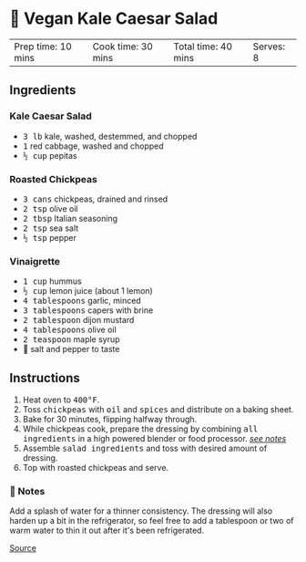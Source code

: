 # 🥗 Vegan Kale Caesar Salad

<table style="width:100%">
  <tr>
    <td>Prep time: 10 mins</td>
    <td>Cook time: 30 mins</td>
    <td>Total time: 40 mins</td>
    <td>Serves: 8</td>
  </tr>
</table>

## Ingredients

### Kale Caesar Salad

* <samp>3 lb</samp> kale, washed, destemmed, and chopped
* <samp>1</samp> red cabbage, washed and chopped
* <samp>½ cup</samp> pepitas

### Roasted Chickpeas

* <samp>3 cans</samp> chickpeas, drained and rinsed
* <samp>2 tsp</samp> olive oil
* <samp>2 tbsp</samp> Italian seasoning
* <samp>2 tsp</samp> sea salt
* <samp>½ tsp</samp> pepper

### Vinaigrette

* <samp>1 cup</samp> hummus
* <samp>½ cup</samp> lemon juice (about 1 lemon)
* <samp>4 tablespoons</samp> garlic, minced
* <samp>3 tablespoons</samp> capers with brine
* <samp>2 tablespoon</samp> dijon mustard
* <samp>4 tablespoons</samp> olive oil
* <samp>2 teaspoon</samp> maple syrup
* 🧂 salt and pepper to taste

## Instructions

1. Heat oven to <samp>400°F</samp>.
1. Toss <samp>chickpeas</samp> with <samp>oil</samp> and <samp>spices</samp> and distribute on a baking sheet.
1. Bake for 30 minutes, flipping halfway through.
1. While chickpeas cook, prepare the dressing by combining <samp>all ingredients</samp> in a high powered blender or food processor. *[see notes](#notes)*
1. Assemble <samp>salad ingredients</samp> and toss with desired amount of dressing.
1. Top with roasted chickpeas and serve.

### 📝 Notes

Add a splash of water for a thinner consistency. The dressing will also harden up a bit in the refrigerator, so feel free to add a tablespoon or two of warm water to thin it out after it's been refrigerated.

<a href="https://www.whitneyerd.com/2018/05/vegan-kale-caesar-salad.html" target="_blank">Source</a>
